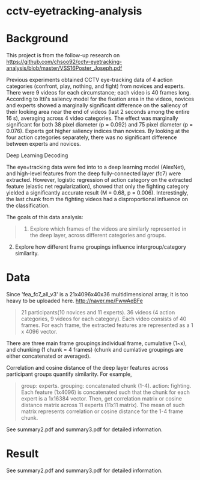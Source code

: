 # cctv-eyetracking-analysis

# Background

This project is from the follow-up research on https://github.com/chsoo92/cctv-eyetracking-analysis/blob/master/VSS16Poster_Joseph.pdf

Previous experiments obtained CCTV eye-tracking data of 4 action categories (confront, play, nothing, and fight) from novices and experts. There were 9 videos for each circumstance; each video is 40 frames long. According to Itti's saliency model for the fixation area in the videos, novices and experts showed a marginally significant difference on the saliency of their looking area near the end of videos (last 2 seconds among the entire 16 s), averaging across 4 video categories. The effect was marginally significant for both 38 pixel diameter (p = 0.092) and 75 pixel diameter (p = 0.076). Experts got higher saliency indices than novices. By looking at the four action categories separately, there was no significant difference between experts and novices.

Deep Learning Decoding

The eye=tracking data were fed into to a deep learning model (AlexNet), and high-level features from the deep fully-connected layer (fc7) were extracted. However, logistic regression of action category on the extracted feature (elastic net regularization), showed that only the fighting category yielded a significantly accurate result (M = 0.68, p = 0.006). Interestingly, the last chunk from the fighting videos had a disproportional influence on the classification.

The goals of this data analysis:
> 1. Explore which frames of the videos are similarly represented in the deep layer, across different categories and groups. 
2. Explore how different frame groupings influence intergroup/category similarity.

# Data

Since 'fea_fc7_all_v3' is a 21x4096x40x36 multidimensional array, it is too heavy to be uploaded here.
http://naver.me/FwwAeBFe
> 21 participants(10 novices and 11 experts).
>36 videos (4 action categories, 9 videos for each category).
>Each video consists of 40 frames.
>For each frame, the extracted features are represented as a 1 x 4096 vector.

There are three main frame groupings:individual frame, cumulative (1~x), and chunking (1 chunk = 4 frames) (chunk and cumlative groupings are either concatenated or averaged).

Correlation and cosine distance of the deep layer features across participant groups quantify similarity.
For example, 
> group: experts. grouping: concatenated chunk (1-4). action: fighting. Each feature (1x4096) is concatenated such that the chunk for each expert is a 1x16384 vector. Then, get correlation matrix or cosine distance matrix across 11 experts (11x11 matrix). The mean of such matrix represents correlation or cosine distance for the 1-4 frame chunk.

See summary2.pdf and summary3.pdf for detailed information.


# Result

See summary2.pdf and summary3.pdf for detailed information.






